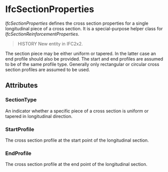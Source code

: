 # IfcSectionProperties

_IfcSectionProperties_ defines the cross section properties for a single longitudinal piece of a cross section. It is a special-purpose helper class for _IfcSectionReinforcementProperties_.
<!-- end of short definition -->


> HISTORY New entity in IFC2x2.

The section piece may be either uniform or tapered. In the latter case an end profile should also be provided. The start and end profiles are assumed to be of the same profile type. Generally only rectangular or circular cross section profiles are assumed to be used.

## Attributes

### SectionType
An indicator whether a specific piece of a cross section is uniform or tapered in longitudinal direction.

### StartProfile
The cross section profile at the start point of the longitudinal section.

### EndProfile
The cross section profile at the end point of the longitudinal section.

